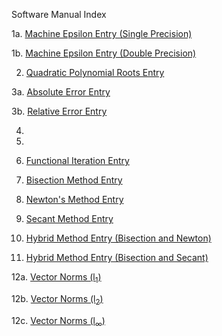 Software Manual Index

1a. [Machine Epsilon Entry (Single Precision)](https://github.com/CamWeil/math4610/blob/master/softwaremanual/1amaceps.md)

1b. [Machine Epsilon Entry (Double Precision)](https://github.com/CamWeil/math4610/blob/master/softwaremanual/1bdmaceps.md)

2. [Quadratic Polynomial Roots Entry](https://github.com/CamWeil/math4610/edit/master/softwaremanual/2qproots.md)

3a. [Absolute Error Entry](https://github.com/CamWeil/math4610/edit/master/softwaremanual/3aabserr.md)

3b. [Relative Error Entry](https://github.com/CamWeil/math4610/edit/master/softwaremanual/3brelerr.md)

4.

5.

6. [Functional Iteration Entry](https://github.com/CamWeil/math4610/edit/master/softwaremanual/6funciter.md)

7. [Bisection Method Entry](https://github.com/CamWeil/math4610/edit/master/softwaremanual/7bisect.md)

8. [Newton's Method Entry](https://github.com/CamWeil/math4610/edit/master/softwaremanual/8newton.md)

9. [Secant Method Entry](https://github.com/CamWeil/math4610/edit/master/softwaremanual/9secant.md)

10. [Hybrid Method Entry (Bisection and Newton)](https://github.com/CamWeil/math4610/edit/master/softwaremanual/10hybridbn.md)

11. [Hybrid Method Entry (Bisection and Secant)](https://github.com/CamWeil/math4610/edit/master/softwaremanual/11hybridbs.md)

12a. [Vector Norms (l<sub>1</sub>)](https://github.com/CamWeil/math4610/edit/master/softwaremanual/12avecnorml1.md)

12b. [Vector Norms (l<sub>2</sub>)](https://github.com/CamWeil/math4610/edit/master/softwaremanual/12bvecnorml2.md)

12c. [Vector Norms (l<sub>∞</sub>)](https://github.com/CamWeil/math4610/edit/master/softwaremanual/12cvecnormlinf.md)

